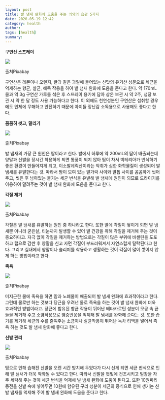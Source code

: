 ```yaml
---
layout: post
title: 발 냄새 완화에 도움을 주는 의외의 습관 5가지 
date: 2020-05-19 12:42
category: health
author: 
tags: [health]
summary: 
---
```



**구연산 스프레이**

![](https://img1.daumcdn.net/thumb/R720x0/?fname=https%3A%2F%2Ft1.daumcdn.net%2Fliveboard%2Finterstella-story%2F025f487ec5024f66bd5399cc02042c7e.JPG)

출처Pixabay

구연산은 레몬이나 오렌지, 귤과 같은 과일에 들어있는 신맛의 유기산 성분으로 세균을 억제하는 항균, 살균, 해독 작용을 하여 발 냄새 완화에 도움을 준다고 한다. 약 170mL 물과 약 3g 구연산 가루를 섞은 후 스프레이 용기에 담아 상온 보관 시 약 2주, 냉장 보관 시 약 한 달 정도 사용 가능하다고 한다. 이 외에도 천연성분인 구연산은 섭취할 경우에도 인체에 무해하고 안전하기 때문에 아이들 장난감 소독용으로 사용해도 좋다고 한다.

**꼼꼼히 씻고, 말리기**

![](https://img1.daumcdn.net/thumb/R720x0/?fname=https%3A%2F%2Ft1.daumcdn.net%2Fliveboard%2Finterstella-story%2F6157eb4a1bae46d186a9a56dcdb5896c.JPG)

출처Pixabay

발 냄새의 가장 큰 원인은 땀이라고 한다. 발에서 하루에 약 200mL의 땀이 배출되는데 양말과 신발을 장시간 착용하게 되면 통풍이 되지 않아 땀이 차서 박테리아가 번식하기 좋은 환경이 만들어지게 되고, 이소발레릭산이라는 악취가 심한 화학물질이 생성되어 발 냄새를 유발한다는 것. 따라서 땀이 모여 있는 발가락 사이와 발톱 사이를 꼼꼼하게 씻어주고, 씻은 후 남아있는 물기는 세균 번식을 유발해 발 냄새에 원인이 되므로 드라이기를 이용하여 말려주는 것이 발 냄새 완화에 도움을 준다고 한다.

**각질 제거**

![](https://img1.daumcdn.net/thumb/R720x0/?fname=https%3A%2F%2Ft1.daumcdn.net%2Fliveboard%2Finterstella-story%2Fb74f542198904e24bb4266d30e914907.JPG)

출처Pixabay

각질은 발 냄새를 유발하는 원인 중 하나라고 한다. 또한 발에 각질이 쌓이게 되면 발 냄새뿐 아니라 굳은살, 티눈까지 발생할 수 있어 발 건강을 위해 각질을 제거해 주는 것이 중요하다고. 자극 없이 각질을 제거하는 방법으로는 각질이 많은 부위에 바셀린을 도포하고 랩으로 감싼 후 양말을 신고 자면 각질이 부드러워져서 자연스럽게 탈락된다고 한다. 그리고 실내에서 양말이나 슬리퍼를 착용하고 생활하는 것이 각질이 많이 쌓이지 않게 하는 방법이라고 한다.

**족욕**

![](https://img1.daumcdn.net/thumb/R720x0/?fname=https%3A%2F%2Ft1.daumcdn.net%2Fliveboard%2Finterstella-story%2F7167e53f7c1c4c168a7b2f14e671920f.JPG)

출처Pixabay

미지근한 물에 족욕을 하면 땀과 노폐물이 배출되어 발 냄새 완화에 효과적이라고 한다. 그런데 물로만 하는 것보다 당근을 우려낸 물로 족욕을 하는 것이 발 냄새 완화에 더욱 효과적인 방법이라고. 당근에 함유된 항균 작용이 뛰어난 베타카로틴 성분이 모공 속 균들을 제거해 주고 소염작용으로 염증반응을 억제해 발 냄새를 완화해 준다는 것. 또한 습기를 제거해 세균의 수를 줄여주는 소금이나 살균작용이 뛰어난 녹차 티백을 넣어서 족욕 하는 것도 발 냄새 완화에 좋다고 한다.

**신발 관리**

![](https://img1.daumcdn.net/thumb/R720x0/?fname=https%3A%2F%2Ft1.daumcdn.net%2Fliveboard%2Finterstella-story%2F1a56f0f316eb475aa2ec2e5a69211f07.JPG)

출처Pixabay

땀으로 인해 습해진 신발을 오랜 시간 방치해 두었다가 다시 신게 되면 세균 번식으로 인해 발 냄새가 더욱 악화될 수 있다고 한다. 따라서 신발을 햇빛에 건조시키고 밑창을 자주 세탁해 주는 것이 세균 번식을 억제해 발 냄새 완화에 도움이 된다고. 또한 10원짜리 동전을 신발 속에 넣어두면 10원에 함유된 구리 성분이 세균의 증식으로 인해 생기는 신발 냄새를 억제해 주어 발 냄새 완화에 도움을 준다고 한다.
